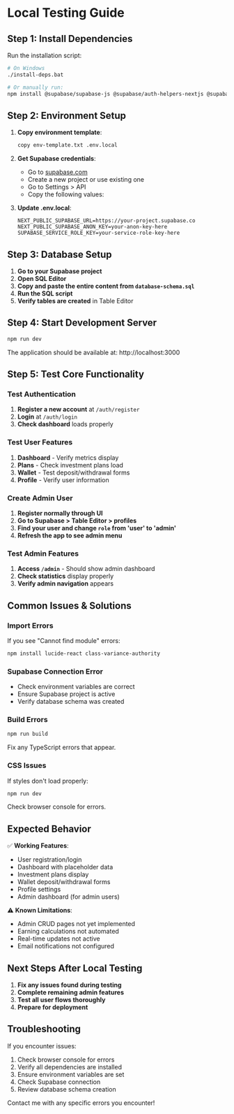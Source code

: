 # Local Testing Guide

## Step 1: Install Dependencies

Run the installation script:
```bash
# On Windows
./install-deps.bat

# Or manually run:
npm install @supabase/supabase-js @supabase/auth-helpers-nextjs @supabase/auth-helpers-react lucide-react recharts class-variance-authority clsx tailwind-merge
```

## Step 2: Environment Setup

1. **Copy environment template**:
   ```bash
   copy env-template.txt .env.local
   ```

2. **Get Supabase credentials**:
   - Go to [supabase.com](https://supabase.com)
   - Create a new project or use existing one
   - Go to Settings > API
   - Copy the following values:

3. **Update .env.local**:
   ```env
   NEXT_PUBLIC_SUPABASE_URL=https://your-project.supabase.co
   NEXT_PUBLIC_SUPABASE_ANON_KEY=your-anon-key-here
   SUPABASE_SERVICE_ROLE_KEY=your-service-role-key-here
   ```

## Step 3: Database Setup

1. **Go to your Supabase project**
2. **Open SQL Editor**
3. **Copy and paste the entire content from `database-schema.sql`**
4. **Run the SQL script**
5. **Verify tables are created** in Table Editor

## Step 4: Start Development Server

```bash
npm run dev
```

The application should be available at: http://localhost:3000

## Step 5: Test Core Functionality

### Test Authentication
1. **Register a new account** at `/auth/register`
2. **Login** at `/auth/login`
3. **Check dashboard** loads properly

### Test User Features
1. **Dashboard** - Verify metrics display
2. **Plans** - Check investment plans load
3. **Wallet** - Test deposit/withdrawal forms
4. **Profile** - Verify user information

### Create Admin User
1. **Register normally through UI**
2. **Go to Supabase > Table Editor > profiles**
3. **Find your user and change `role` from 'user' to 'admin'**
4. **Refresh the app to see admin menu**

### Test Admin Features
1. **Access `/admin`** - Should show admin dashboard
2. **Check statistics** display properly
3. **Verify admin navigation** appears

## Common Issues & Solutions

### Import Errors
If you see "Cannot find module" errors:
```bash
npm install lucide-react class-variance-authority
```

### Supabase Connection Error
- Check environment variables are correct
- Ensure Supabase project is active
- Verify database schema was created

### Build Errors
```bash
npm run build
```
Fix any TypeScript errors that appear.

### CSS Issues
If styles don't load properly:
```bash
npm run dev
```
Check browser console for errors.

## Expected Behavior

✅ **Working Features**:
- User registration/login
- Dashboard with placeholder data
- Investment plans display
- Wallet deposit/withdrawal forms
- Profile settings
- Admin dashboard (for admin users)

⚠️ **Known Limitations**:
- Admin CRUD pages not yet implemented
- Earning calculations not automated
- Real-time updates not active
- Email notifications not configured

## Next Steps After Local Testing

1. **Fix any issues found during testing**
2. **Complete remaining admin features**
3. **Test all user flows thoroughly**
4. **Prepare for deployment**

## Troubleshooting

If you encounter issues:
1. Check browser console for errors
2. Verify all dependencies are installed
3. Ensure environment variables are set
4. Check Supabase connection
5. Review database schema creation

Contact me with any specific errors you encounter!
